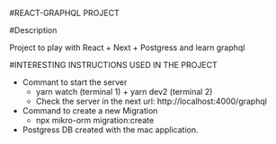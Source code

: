 #REACT-GRAPHQL PROJECT

#Description

Project to play with React + Next + Postgress and learn graphql 

#INTERESTING INSTRUCTIONS USED IN THE PROJECT
- Commant to start the server
  - yarn watch (terminal 1) + yarn dev2 (terminal 2)
  - Check the server in the next url: http://localhost:4000/graphql
- Command to create a new Migration
  - npx mikro-orm migration:create
- Postgress DB created with the mac application.
